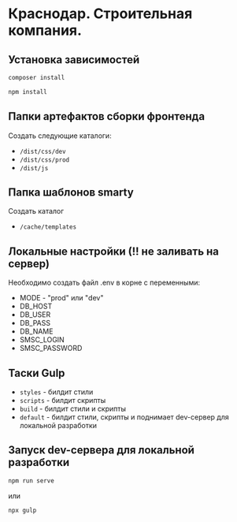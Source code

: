 # Краснодар. Строительная компания.

## Установка зависимостей

```bash
composer install
```

```bash
npm install
```

## Папки артефактов сборки фронтенда

Создать следующие каталоги:

- `/dist/css/dev`
- `/dist/css/prod`
- `/dist/js`

## Папка шаблонов smarty

Создать каталог
- `/cache/templates`

## Локальные настройки (!! не заливать на сервер)
Необходимо создать файл .env в корне с переменными:
- MODE - "prod" или "dev"
- DB_HOST
- DB_USER
- DB_PASS
- DB_NAME
- SMSC_LOGIN
- SMSC_PASSWORD

## Таски Gulp

- `styles` - билдит стили
- `scripts` - билдит скрипты
- `build` - билдит стили и скрипты
- `default` - билдит стили, скрипты и поднимает dev-сервер для локальной разработки

## Запуск dev-сервера для локальной разработки

```bash
npm run serve
```

или

```bash
npx gulp
```
